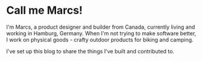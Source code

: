 # Call me Marcs!

I'm Marcs, a product designer and builder from Canada, currently living and working in Hamburg, Germany. When I'm not trying to make software better, I work on physical goods - crafty outdoor products for biking and camping.

I've set up this blog to share the things I've built and contributed to.
